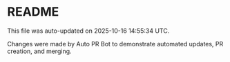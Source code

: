 # README

This file was auto-updated on 2025-10-16 14:55:34 UTC.

Changes were made by Auto PR Bot to demonstrate automated updates, PR creation, and merging.
